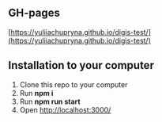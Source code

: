 ## GH-pages

[https://yuliiachupryna.github.io/digis-test/](https://yuliiachupryna.github.io/digis-test/)

## Installation to your computer

1. Clone this repo to your computer
   <br />
2. Run **npm i**
   <br />
3. Run **npm run start**
   <br />
4. Open [http://localhost:3000/](http://localhost:3000/)
